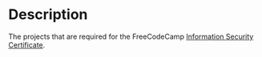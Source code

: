 # Description

The projects that are required for the FreeCodeCamp [Information Security Certificate](https://www.freecodecamp.org/learn/information-security).
